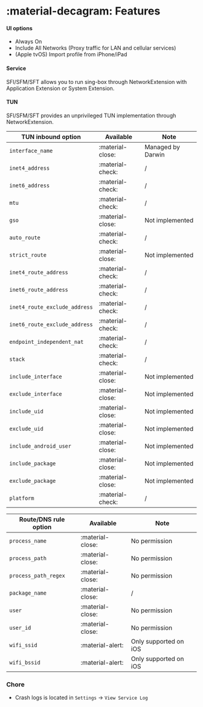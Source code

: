 # :material-decagram: Features

#### UI options

* Always On
* Include All Networks (Proxy traffic for LAN and cellular services)
* (Apple tvOS) Import profile from iPhone/iPad

#### Service

SFI/SFM/SFT allows you to run sing-box through NetworkExtension with Application Extension or System Extension.

#### TUN

SFI/SFM/SFT provides an unprivileged TUN implementation through NetworkExtension.

| TUN inbound option            | Available         | Note              |
|-------------------------------|-------------------|-------------------|
| `interface_name`              | :material-close:️ | Managed by Darwin |
| `inet4_address`               | :material-check:  | /                 |
| `inet6_address`               | :material-check:  | /                 |
| `mtu`                         | :material-check:  | /                 |
| `gso`                         | :material-close:  | Not implemented   |
| `auto_route`                  | :material-check:  | /                 |
| `strict_route`                | :material-close:️ | Not implemented   |
| `inet4_route_address`         | :material-check:  | /                 |
| `inet6_route_address`         | :material-check:  | /                 |
| `inet4_route_exclude_address` | :material-check:  | /                 |
| `inet6_route_exclude_address` | :material-check:  | /                 |
| `endpoint_independent_nat`    | :material-check:  | /                 |
| `stack`                       | :material-check:  | /                 |
| `include_interface`           | :material-close:️ | Not implemented   |
| `exclude_interface`           | :material-close:️ | Not implemented   |
| `include_uid`                 | :material-close:️ | Not implemented   |
| `exclude_uid`                 | :material-close:️ | Not implemented   |
| `include_android_user`        | :material-close:️ | Not implemented   |
| `include_package`             | :material-close:️ | Not implemented   |
| `exclude_package`             | :material-close:️ | Not implemented   |
| `platform`                    | :material-check:  | /                 |

| Route/DNS rule option | Available        | Note                  |
|-----------------------|------------------|-----------------------|
| `process_name`        | :material-close: | No permission         |
| `process_path`        | :material-close: | No permission         |
| `process_path_regex`  | :material-close: | No permission         |
| `package_name`        | :material-close: | /                     |
| `user`                | :material-close: | No permission         |
| `user_id`             | :material-close: | No permission         |
| `wifi_ssid`           | :material-alert: | Only supported on iOS |
| `wifi_bssid`          | :material-alert: | Only supported on iOS |

### Chore

* Crash logs is located in `Settings` -> `View Service Log`
